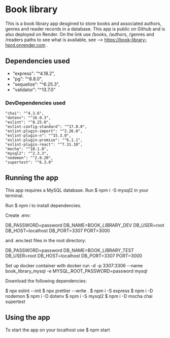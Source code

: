 # Book library

This is a book library app desgined to store books and associated authors, genres and reader records in a database.
This app is public on Github and is also deployed on Render. On the link use /books, /authors, /genres and /readers paths to see what is available, see -->  https://book-library-hprd.onrender.com .


## Dependencies used

  - "express": "^4.18.2",
  - "pg": "^8.8.0",
  - "sequelize": "^6.25.3",
  - "validator": "^13.7.0"

### DevDependencies used

    "chai": "^4.3.6",
    "dotenv": "^16.0.3",
    "eslint": "^8.25.0",
    "eslint-config-standard": "^17.0.0",
    "eslint-plugin-import": "^2.26.0",
    "eslint-plugin-n": "^15.3.0",
    "eslint-plugin-promise": "^6.1.1",
    "eslint-plugin-react": "^7.31.10",
    "mocha": "^10.1.0",
    "mysql2": "^2.3.3",
    "nodemon": "^2.0.20",
    "supertest": "^6.3.0"

## Running the app

This app requires a MySQL database. Run $ npm i -S mysql2 in your terminal.

Run $ npm i to install dependencies.

Create .env:

DB_PASSWORD=password
DB_NAME=BOOK_LIBRARY_DEV
DB_USER=root
DB_HOST=localhost
DB_PORT=3307
PORT=3000

and .env.test files in the root directory:

DB_PASSWORD=password
DB_NAME=BOOK_LIBRARY_TEST
DB_USER=root
DB_HOST=localhost
DB_PORT=3307
PORT=3000


Set up docker container with docker run -d -p 3307:3306 --name book_library_mysql -e MYSQL_ROOT_PASSWORD=password mysql

Download the following dependencies: 

$ npx eslint --init
$ npx prettier --write .
$ npm i -S express
$ npm i -D nodemon
$ npm i -D dotenv
$ npm i -S mysql2
$ npm i -D mocha chai supertest

## Using the app

To start the app on your localhost use $ npm start 

